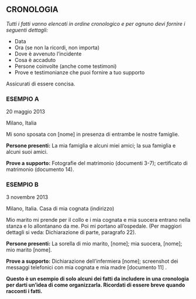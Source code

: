 <h2>CRONOLOGIA</h2>
<p><em>Tutti i fatti vanno elencati in ordine cronologico e per ognuno devi fornire i seguenti dettagli:</em></p>
    <ul>
        <li>Data</li>
        <li>Ora (se non la ricordi, non importa)</li>
        <li>Dove è avvenuto l’incidente</li>
        <li>Cosa è accaduto</li>
        <li>Persone coinvolte (anche come testimoni)</li>
        <li>Prove e testimonianze che puoi fornire a tuo supporto</li>
    </ul>
<p>Assicurati di essere concisa.</p>
<h3>ESEMPIO A</h3>
<p>20 maggio 2013</p>
<p>Milano, Italia</p>
<p>Mi sono sposata con [nome] in presenza di entrambe le nostre famiglie.</p>
<p><strong>Persone presenti:</strong> La mia famiglia e alcuni miei amici; la sua famiglia e alcuni suoi amici.</p>
<p><strong>Prove a supporto:</strong> Fotografie del matrimonio (documenti 3-7); certificato di matrimonio (documento 14).</p>
<h3>ESEMPIO B</h3>
<p>3 novembre 2013</p>
<p>Milano, Italia. Casa di mia cognata (indirizzo)</p>
<p>Mio marito mi prende per il collo e i mia cognata e mia suocera entrano nella stanza e lo allontanano da me. Poi mi portano all’ospedale. (Per maggiori dettagli si veda: Dichiarazione di parte, paragrafo 22).</p>
<p><strong>Persone presenti:</strong> La sorella di mio marito, [nome]; mia suocera, [nome]; mio marito [nome].</p>
<p><strong>Prove a supporto:</strong> Dichiarazione dell’infermiera [nome]; screenshot dei messaggi telefonici con mia cognata e mia madre [documento 11].</p>
<p><strong>Questo è un esempio di solo alcuni dei fatti da includere in una cronologia per darti un’idea di come organizzarla. Ricordati di essere breve quando racconti i fatti.</strong></p>
